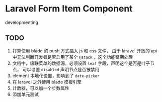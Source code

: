 # Laravel Form Item Component

developmenting

## TODO

1. 打算使用 blade 的 push 方式插入 js 和 css 文件，
由于 laravel 开放的 api 中无法判断开发者是否启用了某个 `@stack` ，这个功能延期处理
2. 文档中，级联菜单的数据源，必须设置 `leaf` 字段，声明这个是否是叶子节点，
可以设置 `disabled` 声明节点是否被禁用
3. element 本地化设置，影响到了 `date-picker`
4. 在 laravel 之外使用 blade 模板引擎
5. 计数器，可以加一个步数属性
6. 添加单元测试